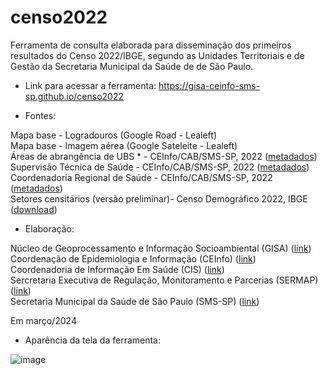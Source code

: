 # censo2022
Ferramenta de consulta elaborada para disseminação dos primeiros resultados do Censo 2022/IBGE, segundo as Unidades Territoriais e de Gestão da Secretaria Municipal da Saúde de de São Paulo.

- Link para acessar a ferramenta: https://gisa-ceinfo-sms-sp.github.io/censo2022

- Fontes:  
  
Mapa base - Logradouros (Google Road - Lealeft)  
Mapa base - Imagem aérea (Google Sateleite - Lealeft)  
Áreas de abrangência de UBS * - CEInfo/CAB/SMS-SP, 2022 (<a href="https://metadados.geosampa.prefeitura.sp.gov.br/geonetwork/srv/por/catalog.search;jsessionid=97985C810436B3A08D34D132D47895C7#/metadata/d35eff25-51f2-442e-963f-222e872c6deb">metadados</a>)  
Supervisão Técnica de Saúde - CEInfo/CAB/SMS-SP, 2022 (<a href="https://metadados.geosampa.prefeitura.sp.gov.br/geonetwork/srv/por/catalog.search;jsessionid=97985C810436B3A08D34D132D47895C7#/metadata/34114468-f478-4cf2-a44d-b0a80242edca">metadados</a>)  
Coordenadoria Regional de Saúde - CEInfo/CAB/SMS-SP, 2022 (<a href="https://metadados.geosampa.prefeitura.sp.gov.br/geonetwork/srv/por/catalog.search;jsessionid=97985C810436B3A08D34D132D47895C7#/metadata/2a4add4b-9247-45f7-aa86-351046774909">metadados</a>)  
Setores censitários (versão preliminar)- Censo Demográfico 2022, IBGE (<a href="https://www.ibge.gov.br/geociencias/organizacao-do-territorio/malhas-territoriais/26565-malhas-de-setores-censitarios-divisoes-intramunicipais.html?edicao=39501&t=acesso-ao-produto">download</a>)

- Elaboração:  
  
Núcleo de Geoprocessamento e Informação Socioambiental (GISA) (<a href="https://www.prefeitura.sp.gov.br/cidade/secretarias/saude/epidemiologia_e_informacao/geoprocessamento_e_informacoes_socioambientais/">link</a>)  
Coordenação de Epidemiologia e Informação (CEInfo) (<a href="https://www.prefeitura.sp.gov.br/cidade/secretarias/saude/epidemiologia_e_informacao/">link</a>)  
Coordenadoria de Informação Em Saúde (CIS) (<a href="https://www.prefeitura.sp.gov.br/cidade/secretarias/saude/coordenadoria_de_informacao_em_saude/index.php">link</a>)  
Sercretaria Executiva de Regulação, Monitoramento e Parcerias (SERMAP) (<a href="https://www.prefeitura.sp.gov.br/cidade/secretarias/saude/coordenadoria_de_informacao_em_saude/index.php">link</a>)  
Secretaria Municipal da Saúde de São Paulo (SMS-SP) (<a href="https://www.prefeitura.sp.gov.br/cidade/secretarias/saude/organizacao/quem_e_quem/index.php?p=4696">link</a>)  
  
Em março/2024  


- Aparência da tela da ferramenta: 

![image](https://github.com/gisa-ceinfo-sms-sp/censo2022/assets/75272641/d0ef3ed0-d12a-405c-929f-85d0ea70a704)
